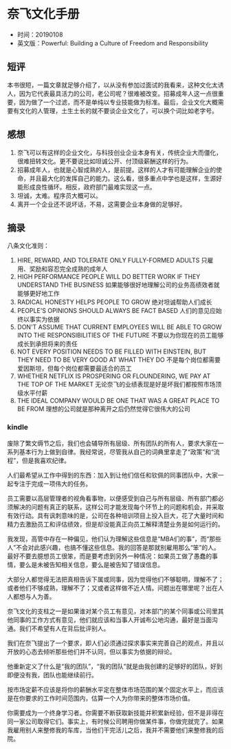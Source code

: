 # 奈飞文化手册

- 时间：20190108 
- 英文版：Powerful: Building a Culture of Freedom and Responsibility

## 短评

本书很短，一篇文章就足够介绍了，以从没有参加过面试的我看来，这种文化太诱人，因为它代表最具活力的公司，老公司呢？很难被改变。招募成年人这一点很重要，因为做了一个过滤，而不是单纯以专业技能做为标准。最后，企业文化大概需要有文化的人管理，土生土长的就不要谈企业文化了，可以换个词比如老字号。

## 感想

1. 奈飞可以有这样的企业文化，与科技创业企业本身有关，传统企业大而僵化，很难扭转文化。更不要说比如坦诚公开、付顶级薪酬这样的行为。
2. 招募成年人，也就是心智成熟的人，是前提。这样的人才有可能理解企业的使命，并且最大化的发挥自己的能力。这么看，很多重点中学也是这样，生源好能形成良性循环。相反，政府部门最难实现这一点。
3. 坦诚，太难。程序员大概可以。
4. 离开一个企业还不说坏话，不易，这需要企业本身做的足够好。

## 摘录

八条文化准则：

1. HIRE, REWARD, AND TOLERATE ONLY FULLY-FORMED ADULTS 只雇用、奖励和容忍完全成熟的成年人
2. HIGH PERFORMANCE PEOPLE WILL DO BETTER WORK IF THEY UNDERSTAND THE BUSINESS 如果能够很好地理解公司的业务高绩效者就能够更好地工作
3. RADICAL HONESTY HELPS PEOPLE TO GROW 绝对坦诚帮助人们成长
4. PEOPLE'S OPINIONS SHOULD ALWAYS BE FACT BASED 人们的意见应始终以事实为依据
5. DON'T ASSUME THAT CURRENT EMPLOYEES WILL BE ABLE TO GROW INTO THE RESPONSIBILITIES OF THE FUTURE 不要以为你现在的员工能够成长到承担将来的责任
6. NOT EVERY POSITION NEEDS TO BE FILLED WITH EINSTEIN, BUT THEY NEED TO BE VERY GOOD AT WHAT THEY DO 不是每个岗位都需要爱因斯坦，但每个岗位都需要最适合的员工
7. WHETHER NETFLIX IS PROSPERING OR FLOUNDERING, WE PAY AT THE TOP OF THE MARKET 无论奈飞的业绩表现是好是坏我们都按照市场顶级水平付薪
8. THE IDEAL COMPANY WOULD BE ONE THAT WAS A GREAT PLACE TO BE FROM 理想的公司就是那种离开之后仍然觉得它很伟大的公司

### kindle

废除了繁文缛节之后，我们也会辅导所有层级、所有团队的所有人，要求大家在一系列基本行为上做到自律。我经常说，尽管我从自己的词典里拿走了“政策”和“流程”，但是我喜欢纪律。

人们最希望从工作中得到的东西：加入到让他们信任和钦佩的同事团队中，大家一起专注于完成一项伟大的任务。

员工需要以高层管理者的视角看事物，以便感受到自己与所有层级、所有部门都必须解决的问题有真正的联系，这样公司才能发现每个环节上的问题和机会，并采取有效行动。具有讽刺意味的是，公司在各种培训项目上投入巨大，花了大量时间和精力去激励员工和评估绩效，但是却没能真正向员工解释清楚业务是如何运行的。

我发现，高管中存在一种偏见，他们认为理解这些信息是“MBA们的事”，而“那些人”不会对此感兴趣，也搞不懂这些信息。我的回答是那就别雇用那么“笨”的人。最好不要去臆想员工很笨，而是要考虑到另外一种情况：如果员工做了愚蠢的事情，要么是未被告知相关信息，要么是被告知了错误信息。

大部分人都觉得无法把真相告诉下属或同事，因为觉得他们不够聪明，理解不了；或者他们不够成熟，理解不了；又或者这样做不近人情。问题出在哪里呢？出在人人都想与人为善。

奈飞文化的支柱之一是如果谁对某个员工有意见，对本部门的某个同事或公司里其他同事的工作方式有意见，他们就应该和当事人开诚布公地沟通，最好是当面沟通。我们不希望有人在背后批评别人。

我们在奈飞提出了一个要求，即人们必须通过探求事实来完善自己的观点，并且以开放的心态去倾听那些他们并不认同，但以事实为依据的辩论。

他重新定义了什么是“我的团队”，“我的团队”就是由我创建的足够好的团队，好到即便没有我，团队也能继续前行。

按市场定薪不应该是将你的薪酬水平定在整体市场范围的某个固定水平上，而应该是在你要求的工作时间范围内，估算一个人为你带来的整体市场价值。

你需要成为一个终身学习者。你需要不断获取新技能并积累新经验，但不是非得在同一家公司取得它们。事实上，有时候公司聘用你做某件事，你做完就完了。如果我雇用别人来整修我的车库，当他们干完活儿之后，我并不需要他们来整修我的后院。

